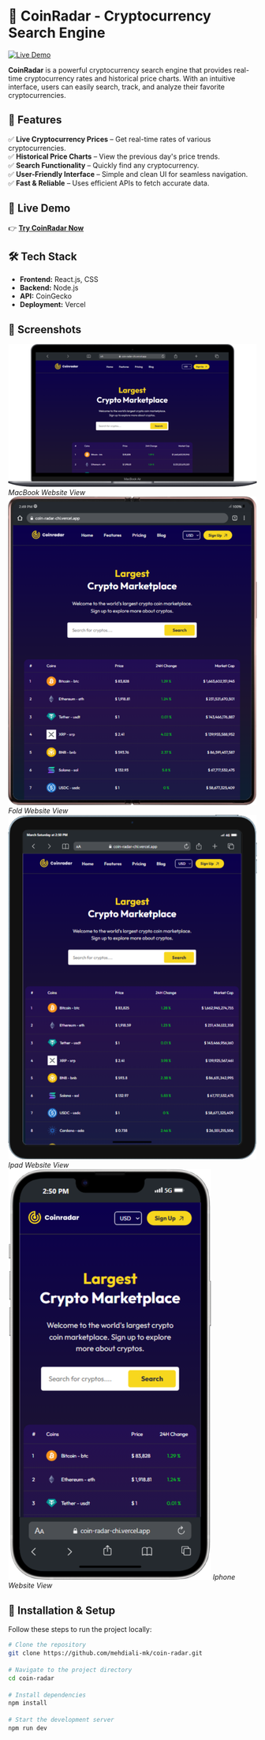 # 🚀 CoinRadar - Cryptocurrency Search Engine

[![Live Demo](https://img.shields.io/badge/Live-Demo-brightgreen)](https://coin-radar-chi.vercel.app/)

**CoinRadar** is a powerful cryptocurrency search engine that provides real-time cryptocurrency rates and historical price charts. With an intuitive interface, users can easily search, track, and analyze their favorite cryptocurrencies.

## 🌟 Features

✅ **Live Cryptocurrency Prices** – Get real-time rates of various cryptocurrencies.  
✅ **Historical Price Charts** – View the previous day's price trends.  
✅ **Search Functionality** – Quickly find any cryptocurrency.  
✅ **User-Friendly Interface** – Simple and clean UI for seamless navigation.  
✅ **Fast & Reliable** – Uses efficient APIs to fetch accurate data.

## 🔗 Live Demo

👉 **[Try CoinRadar Now](https://coin-radar-chi.vercel.app/)**

## 🛠️ Tech Stack

- **Frontend:** React.js, CSS
- **Backend:** Node.js
- **API:** CoinGecko
- **Deployment:** Vercel

## 📸 Screenshots

![CoinRadar UI Macbook Website View](./src/assets/Macbook-Image.png)
_MacBook Website View_
![CoinRadar UI Fold Website View](./src/assets/Fold-Image.png)
_Fold Website View_
![CoinRadar UI Ipad Website View](./src/assets/Ipad-Image.png)
_Ipad Website View_
![CoinRadar UI Iphone Website View](./src/assets/Iphone-Image.png)
_Iphone Website View_

## 🚀 Installation & Setup

Follow these steps to run the project locally:

```bash
# Clone the repository
git clone https://github.com/mehdiali-mk/coin-radar.git

# Navigate to the project directory
cd coin-radar

# Install dependencies
npm install

# Start the development server
npm run dev
```
